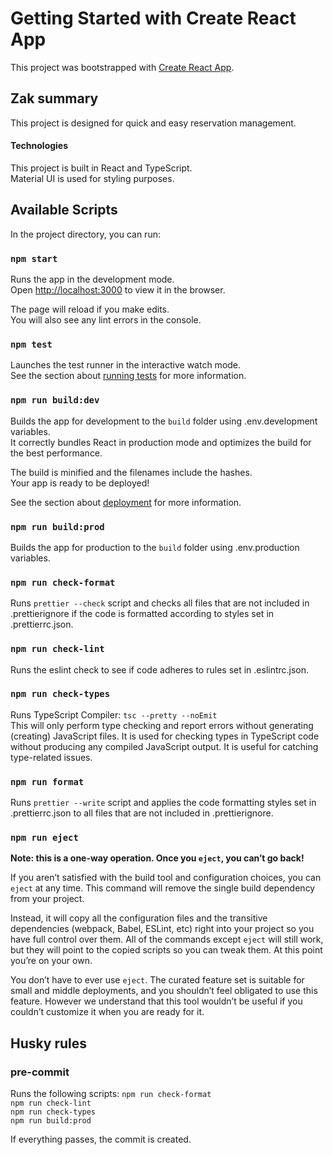 # Getting Started with Create React App

This project was bootstrapped with [Create React App](https://github.com/facebook/create-react-app).

## Zak summary

This project is designed for quick and easy reservation management.

#### Technologies

This project is built in React and TypeScript.  
Material UI is used for styling purposes.

## Available Scripts

In the project directory, you can run:

### `npm start`

Runs the app in the development mode.\
Open [http://localhost:3000](http://localhost:3000) to view it in the browser.

The page will reload if you make edits.\
You will also see any lint errors in the console.

### `npm test`

Launches the test runner in the interactive watch mode.\
See the section about [running tests](https://facebook.github.io/create-react-app/docs/running-tests) for more information.

### `npm run build:dev`

Builds the app for development to the `build` folder using .env.development variables.\
It correctly bundles React in production mode and optimizes the build for the best performance.

The build is minified and the filenames include the hashes.\
Your app is ready to be deployed!

See the section about [deployment](https://facebook.github.io/create-react-app/docs/deployment) for more information.

### `npm run build:prod`

Builds the app for production to the `build` folder using .env.production variables.

### `npm run check-format`

Runs `prettier --check` script and checks all files that are not included in .prettierignore if the code is formatted according to styles set in .prettierrc.json.

### `npm run check-lint`

Runs the eslint check to see if code adheres to rules set in .eslintrc.json.

### `npm run check-types`

Runs TypeScript Compiler: `tsc --pretty --noEmit`\
This will only perform type checking and report errors without generating (creating) JavaScript files. It is used for checking types in TypeScript code without producing any compiled JavaScript output. It is useful for catching type-related issues.

### `npm run format`

Runs `prettier --write` script and applies the code formatting styles set in .prettierrc.json to all files that are not included in .prettierignore.

### `npm run eject`

**Note: this is a one-way operation. Once you `eject`, you can’t go back!**

If you aren’t satisfied with the build tool and configuration choices, you can `eject` at any time. This command will remove the single build dependency from your project.

Instead, it will copy all the configuration files and the transitive dependencies (webpack, Babel, ESLint, etc) right into your project so you have full control over them. All of the commands except `eject` will still work, but they will point to the copied scripts so you can tweak them. At this point you’re on your own.

You don’t have to ever use `eject`. The curated feature set is suitable for small and middle deployments, and you shouldn’t feel obligated to use this feature. However we understand that this tool wouldn’t be useful if you couldn’t customize it when you are ready for it.

## Husky rules

### pre-commit

Runs the following scripts:
`npm run check-format`  
`npm run check-lint`  
`npm run check-types`  
`npm run build:prod`

If everything passes, the commit is created.
